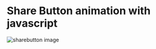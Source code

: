 <h1>Share Button animation with javascript</h1>

![sharebutton image](https://user-images.githubusercontent.com/80427725/233355277-6cdd61d0-9ce9-476f-8dd6-90fb1e49eb55.png)
